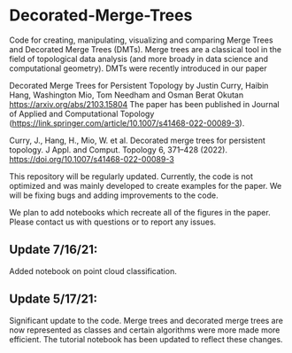 # Decorated-Merge-Trees

Code for creating, manipulating, visualizing and comparing Merge Trees and Decorated Merge Trees (DMTs). Merge trees are a classical tool in the field of topological data analysis (and more broady in data science and computational geometry). DMTs were recently introduced in our paper

Decorated Merge Trees for Persistent Topology
by Justin Curry, Haibin Hang, Washington Mio, Tom Needham and Osman Berat Okutan
https://arxiv.org/abs/2103.15804
The paper has been published in Journal of Applied and Computational Topology (https://link.springer.com/article/10.1007/s41468-022-00089-3).

Curry, J., Hang, H., Mio, W. et al. Decorated merge trees for persistent topology. J Appl. and Comput. Topology 6, 371–428 (2022). https://doi.org/10.1007/s41468-022-00089-3

This repository will be regularly updated. Currently, the code is not optimized and was mainly developed to create examples for the paper. We will be fixing bugs and adding improvements to the code.

We plan to add notebooks which recreate all of the figures in the paper. Please contact us with questions or to report any issues.

## Update 7/16/21:

Added notebook on point cloud classification.

## Update 5/17/21:

Significant update to the code. Merge trees and decorated merge trees are now represented as classes and certain algorithms were more made more efficient. The tutorial notebook has been updated to reflect these changes.
